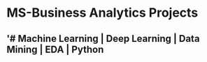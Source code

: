 # MS-Business Analytics Projects
## '# Machine Learning | Deep Learning | Data Mining | EDA | Python
